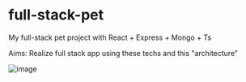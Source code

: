 # full-stack-pet
My full-stack pet project with React + Express + Mongo + Ts

Aims:
  Realize full stack app using these techs and this "architecture"

![image](https://github.com/GalichCZ/full-stack-pet/assets/89979605/5fca22f5-8cbe-4baf-85ef-544b0677d843)
